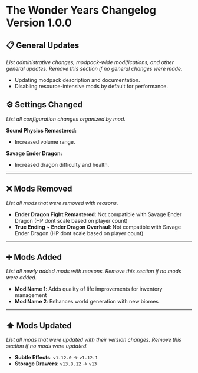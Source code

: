 # The Wonder Years Changelog Version 1.0.0

## 📋 General Updates

*List administrative changes, modpack-wide modifications, and other general updates. Remove this section if no general changes were made.*

- Updating modpack description and documentation.
- Disabling resource-intensive mods by default for performance.

## ⚙️ Settings Changed

*List all configuration changes organized by mod.*

**Sound Physics Remastered:**

- Increased volume range.

**Savage Ender Dragon:**

- Increased dragon difficulty and health.

---

## ❌ Mods Removed

*List all mods that were removed with reasons.*

- **Ender Dragon Fight Remastered**: Not compatible with Savage Ender Dragon (HP dont scale based on player count)
- **True Ending ~ Ender Dragon Overhaul**: Not compatible with Savage Ender Dragon (HP dont scale based on player count)

---

## ➕ Mods Added

*List all newly added mods with reasons. Remove this section if no mods were added.*

- **Mod Name 1**: Adds quality of life improvements for inventory management
- **Mod Name 2**: Enhances world generation with new biomes

---

## ⬆️ Mods Updated

*List all mods that were updated with their version changes. Remove this section if no mods were updated.*

- **Subtle Effects**: `v1.12.0` → `v1.12.1`
- **Storage Drawers**: `v13.8.12` → `v13`

